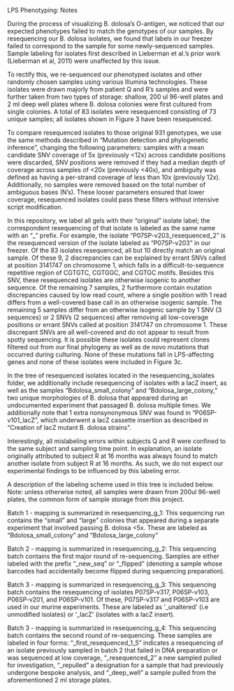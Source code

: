 LPS Phenotyping: Notes 

During the process of visualizing B. dolosa’s O-antigen, we noticed that our expected phenotypes failed to match the genotypes of our samples. By resequencing our B. dolosa isolates, we found that labels in our freezer failed to correspond to the sample for some newly-sequenced samples. Sample labeling for isolates first described in Lieberman et al.’s prior work (Lieberman et al, 2011) were unaffected by this issue.

To rectify this, we re-sequenced our phenotyped isolates and other randomly chosen samples using various Illumina technologies. These isolates were drawn majorly from patient Q and R’s samples and were further taken from two types of storage: shallow, 200 ul 96-well plates and 2 ml deep well plates where B. dolosa colonies were first cultured from single colonies. A total of 83 isolates were resequenced consisting of 73 unique samples; all isolates shown in Figure 3 have been resequenced. 

To compare resequenced isolates to those original 931 genotypes, we use the same methods described in “Mutation detection and phylogenetic inference”, changing the following parameters: samples with a mean candidate SNV coverage of 5x (previously <12x) across candidate positions were discarded, SNV positions were removed if they had a median depth of coverage across samples of <20x (previously <40x), and ambiguity was defined as having a per-strand coverage of less than 10x (previously 12x). Additionally, no samples were removed based on the total number of ambiguous bases (N’s). These looser parameters ensured that lower coverage, resequenced isolates could pass these filters without intensive script modification. 

In this repository, we label all gels with their “original” isolate label; the correspondent resequencing of that isolate is labeled as the same name with an “_” prefix. For example, the isolate “P07SP-v203_resequenced_2” is the resequenced version of the isolate labeled as “P07SP-v203” in our freezer. Of the 83 isolates resequenced, all but 10 directly match an original sample. Of these 9, 2 discrepancies can be explained by errant SNVs called at position 3141747 on chromosome 1, which falls in a difficult-to-sequence repetitive region of CGTGTC, CGTGGC, and CGTGC motifs. Besides this SNV, these resequenced isolates are otherwise isogenic to another sequence. Of the remaining 7 samples, 2 furthermore contain mutation discrepancies caused by low read count, where a single position with 1 read differs from a well-covered base call in an otherwise isogenic sample. The remaining 5 samples differ from an otherwise isogenic sample by 1 SNV (3 sequences) or 2 SNVs (2 sequences) after removing all low-coverage positions or errant SNVs called at position 3141747 on chromosome 1. These discrepant SNVs are all well-covered and do not appear to result from spotty sequencing. It is possible these isolates could represent clones filtered out from our final phylogeny as well as de novo mutations that occurred during culturing. None of these mutations fall in LPS-affecting genes and none of these isolates were included in Figure 3c. 

In the tree of resequenced isolates located in the resequencing_isolates folder, we additionally include resequencing of isolates with a lacZ insert, as well as the samples “Bdolosa_small_colony” and “Bdolosa_large_colony,” two unique morphologies of B. dolosa that appeared during an undocumented experiment that passaged B. dolosa multiple times. We additionally note that 1 extra nonsynonymous SNV was found in “P06SP-v101_lacZ”, which underwent a lacZ cassette insertion as described in “Creation of lacZ mutant B. dolosa strains”. 

Interestingly, all mislabeling errors within subjects Q and R were confined to the same subject and sampling time point. In explanation, an isolate originally attributed to subject R at 16 months was always found to match another isolate from subject R at 16 months. As such, we do not expect our experimental findings to be influenced by this labeling error. 

A description of the labeling scheme used in this tree is included below. Note: unless otherwise noted, all samples were drawn from 200ul 96-well plates, the common form of sample storage from this project. 

Batch 1 - mapping is summarized in resequencing_g_1:
This sequencing run contains the “small” and “large” colonies that appeared during a separate experiment that involved passing B. dolosa <5x. These are labeled as “Bdolosa_small_colony” and “Bdolosa_large_colony”

Batch 2 - mapping is summarized in resequencing_g_2:
This sequencing batch contains the first major round of re-sequencing. Samples are either labeled with the prefix “_new_seq” or “_flipped” (denoting a sample whose barcodes had accidentally become flipped during sequencing preparation). 

Batch 3 - mapping is summarized in resequencing_g_3:
This sequencing batch contains the resequencing of isolates P07SP-v317, P06SP-v103, P06SP-v201, and P06SP-v101. Of these, P07SP-v317 and P06SP-v103 are used in our murine experiments. These are labeled as '_unaltered' (i.e unmodified isolates) or ‘_lacZ' (isolates with a lacZ insert). 

Batch 3 - mapping is summarized in resequencing_g_4:
This sequencing batch contains the second round of re-sequencing. These samples are labeled in four forms: “_first_resequenced_1_5” indicates a resequencing of an isolate previously sampled in batch 2 that failed in DNA preparation or was sequenced at low coverage, “_resequenced_2” a new sampled pulled for investigation, “_repulled” a designation for a sample that had previously undergone bespoke analysis, and “_deep_well” a sample pulled from the aforementioned 2 ml storage plates. 

